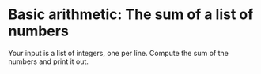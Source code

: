 Basic arithmetic: The sum of a list of numbers
==============================================

Your input is a list of integers, one per line. Compute the sum of the numbers and print it out.
